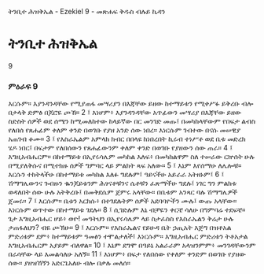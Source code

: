 ﻿
 ትንቢተ ሕዝቅኤል - Ezekiel 9 - መጽሐፍ ቅዱስ ብሉይ ኪዳን
# ትንቢተ ሕዝቅኤል
9
### ምዕራፍ 9
እርሱም። እያንዳንዳቸው የሚያጠፋ መሣሪያን በእጃቸው ይዘው ከተማይቱን የሚቀሥፉ ይቅረቡ ብሎ በታላቅ ድምፅ በጆሮዬ ጮኸ።
2 ፤ እነሆም፥ እያንዳንዳቸው አጥፊውን መሣሪያ በእጃቸው ይዘው ስድስት ሰዎች ወደ ሰሜን ከሚመለከተው ከላይኛው በር መንገድ መጡ፤ በመካከላቸውም የበፍታ ልብስ የለበሰ የጸሐፊም ቀለም ቀንድ በወገቡ የያዘ አንድ ሰው ነበረ። እነርሱም ገብተው በናሱ መሠዊያ አጠገብ ቆሙ።
3 ፤ የእስራኤልም አምላክ ክብር በበላዩ ከነበረበት ኪሩብ ተነሥቶ ወደ ቤቱ መድረክ ሄዶ ነበር፤ በፍታም የለበሰውን የጸሐፊውንም ቀለም ቀንድ በወገቡ የያዘውን ሰው ጠራ።
4 ፤ እግዚአብሔርም። በከተማይቱ በኢየሩሳሌም መካከል እለፍ፥ በመካከልዋም ስለ ተሠራው ርኵሰት ሁሉ በሚያለቅሱና በሚተክዙ ሰዎች ግምባር ላይ ምልክት ጻፍ አለው።
5 ፤ እኔም እየሰማሁ ለሌሎቹ። እርሱን ተከትላችሁ በከተማይቱ መካከል እለፉ ግደሉም፤ ዓይናችሁ አይራራ አትዘኑም፤
6 ፤ ሽማግሌውንና ጐበዙን ቈንጆይቱንም ሕፃናቶቹንና ሴቶቹን ፈጽማችሁ ግደሉ፤ ነገር ግን ምልክቱ ወዳለበት ሰው ሁሉ አትቅረቡ፤ በመቅደሴም ጀምሩ አላቸው። በቤቱም አንጻር ባሉ ሽማግሌዎች ጀመሩ።
7 ፤ እርሱም። ቤቱን አርክሱ፥ በተገደሉትም ሰዎች አደባባዮችን ሙሉ፤ ውጡ አላቸው። እነርሱም ወጥተው በከተማይቱ ገደሉ።
8 ፤ ሲገድሉም እኔ ብቻዬን ቀርቼ ሳለሁ በግምባሬ ተደፍቼ። ጌታ እግዚአብሔር ሆይ፥ ወዮ! መዓትህን በኢየሩሳሌም ላይ ስታፈስስ የእስራኤልን ቅሬታ ሁሉ ታጠፋለህን? ብዬ ጮኽሁ።
9 ፤ እርሱም። የእስራኤልና የይሁዳ ቤት ኃጢአት እጅግ በዝቶአል ምድሪቱም ደም፥ ከተማይቱም ዓመፅን ተሞልታለች፤ እነርሱም። እግዚአብሔር ምድሪቱን ትቶአታል እግዚአብሔርም አያይም ብለዋል።
10 ፤ እኔም ደግሞ በዓይኔ አልራራም አላዝንምም፥ መንገዳቸውንም በራሳቸው ላይ እመልሳለሁ አለኝ።
11 ፤ እነሆም፥ በፍታ የለበሰው የቀለም ቀንድም በወገቡ የያዘው ሰው። ያዘዝኸኝን አድርጌአለሁ ብሎ በቃሉ መለሰ።
